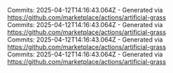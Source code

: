 Commits: 2025-04-12T14:16:43.064Z - Generated via https://github.com/marketplace/actions/artificial-grass
<br>
Commits: 2025-04-12T14:16:43.064Z - Generated via https://github.com/marketplace/actions/artificial-grass
<br>
Commits: 2025-04-12T14:16:43.064Z - Generated via https://github.com/marketplace/actions/artificial-grass
<br>
Commits: 2025-04-12T14:16:43.064Z - Generated via https://github.com/marketplace/actions/artificial-grass
<br>
